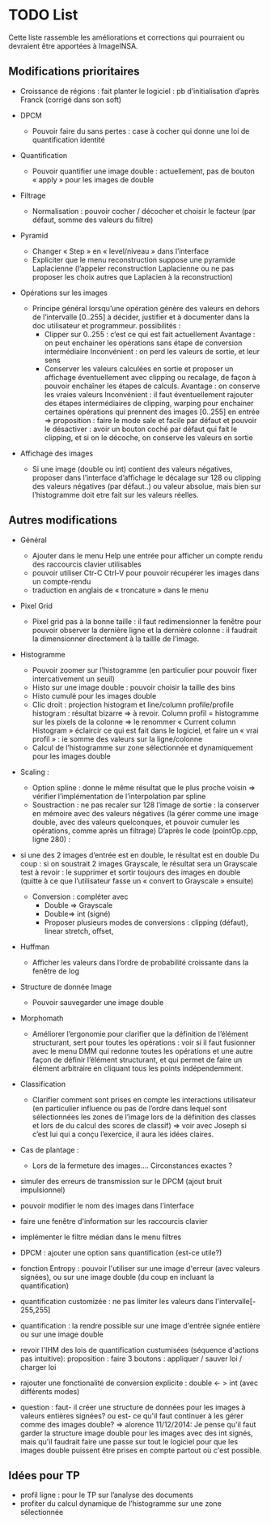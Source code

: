 
# TODO List

Cette liste rassemble les améliorations et corrections qui pourraient ou devraient être apportées à ImageINSA.

## Modifications prioritaires

- Croissance de régions : fait planter le logiciel : pb d’initialisation d’après Franck (corrigé dans son soft)
- DPCM
    - Pouvoir faire du sans pertes : case à cocher qui donne une loi de quantification identité
- Quantification
    - Pouvoir quantifier une image double : actuellement, pas de bouton « apply » pour les images de double
- Filtrage
    - Normalisation : pouvoir cocher / décocher et choisir le facteur (par défaut, somme des valeurs du filtre)
- Pyramid
    - Changer « Step » en « level/niveau » dans l’interface
    - Expliciter que le menu reconstruction suppose une pyramide Laplacienne (l’appeler reconstruction Laplacienne ou ne pas proposer les choix autres que Laplacien à la reconstruction)
- Opérations sur les images
    - Principe général lorsqu’une opération génère des valeurs en dehors de l’intervalle [0..255] à décider, justifier et à documenter dans la doc utilisateur et programmeur. possibilités :
        - Clipper sur 0..255 : c’est ce qui est fait actuellement
Avantage : on peut enchainer les opérations sans étape de conversion intermédiaire
Inconvénient : on perd les valeurs de sortie, et leur sens
        - Conserver les valeurs calculées en sortie et proposer un affichage éventuellement avec clipping ou recalage, de façon à pouvoir enchaîner les étapes de calculs.
Avantage : on conserve les vraies valeurs
Inconvénient : il faut éventuellement rajouter des étapes intermédiaires de clipping, warping pour enchainer certaines opérations qui prennent des images [0..255] en entrée
=> proposition : faire le mode sale et facile par défaut et pouvoir le désactiver :
avoir un bouton coché par défaut qui fait le clipping, et si on le décoche, on conserve les valeurs en sortie

- Affichage des images
    - Si une image (double ou int) contient des valeurs négatives, proposer dans l’interface d’affichage le décalage sur 128 ou clipping des valeurs négatives (par défaut..) ou valeur absolue, mais bien sur l’histogramme doit etre fait sur les valeurs réelles.

## Autres modifications

- Général
    - Ajouter dans le menu Help une entrée pour afficher un compte rendu des raccourcis clavier utilisables
    - pouvoir utiliser Ctr-C Ctrl-V pour pouvoir récupérer les images dans un compte-rendu
    - traduction en anglais de « troncature » dans le menu
- Pixel Grid
    - Pixel grid pas à la bonne taille : il faut redimensionner la fenêtre pour pouvoir observer la dernière ligne et la dernière colonne : il faudrait la dimensionner directement à la taillle de l’image.
- Histogramme
    - Pouvoir zoomer sur l’histogramme (en particulier pour pouvoir fixer intercativement un seuil)
    - Histo sur une image double : pouvoir choisir la taille des bins
    - Histo cumulé pour les images double
    - Clic droit : projection histogram et line/column profile/profile histogram : résultat bizarre => à revoir.
Column profil = histogramme sur les pixels de la colonne => le renommer « Current column Histogram »
éclaircir ce qui est fait dans le logiciel, et faire un  « vrai profil » : ie somme des valeurs sur la ligne/colonne
    - Calcul de l’histogramme sur zone sélectionnée et dynamiquement pour les images double

- Scaling :
    - Option spline : donne le même résultat que le plus proche voisin => vérifier l’implémentation de l’interpolation par spline
    - Soustraction : ne pas recaler sur 128 l’image de sortie : la conserver en mémoire avec des valeurs négatives (la gérer comme une image double, avec des valeurs quelconques, et pouvoir cumuler les opérations, comme après un filtrage)
D’après le code (pointOp.cpp, ligne 280) :
 - si une des 2 images d’entrée est en double, le résultat est en double
Du coup : si on soustrait 2 images Grayscale, le résultat sera un Grayscale
test à revoir : le supprimer et sortir toujours des images en double (quitte à ce que l’utilisateur fasse un « convert to Grayscale » ensuite)
    - Conversion : compléter avec
        - Double => Grayscale
        - Double=> int (signé)
        - Proposer plusieurs modes de conversions : clipping (défaut), linear stretch, offset,
- Huffman
    - Afficher les valeurs dans l’ordre de probabilité croissante dans la fenêtre de log
- Structure de donnée Image
    - Pouvoir sauvegarder une image double
- Morphomath
    - Améliorer l’ergonomie pour clarifier que la définition de l’élément structurant, sert pour toutes les opérations : voir si il faut fusionner avec le menu DMM qui redonne toutes les opérations et une autre façon de définir l’élément structurant, et qui permet de faire un élément arbitraire en cliquant tous les points indépendemment.
- Classification
    - Clarifier comment sont prises en compte les interactions utilisateur (en particulier influence ou pas de l’ordre dans lequel sont sélectionnées les zones de l’image lors de la définition des classes et lors de du calcul des scores de classif) => voir avec Joseph si c’est lui qui a conçu l’exercice, il aura les idées claires.
- Cas de plantage :
    - Lors de la fermeture des images…. Circonstances exactes ?

- simuler des erreurs de transmission sur le DPCM (ajout bruit impulsionnel)
- pouvoir modifier le nom des images dans l'interface
- faire une fenêtre d'information sur les raccourcis clavier
- implémenter le filtre médian dans le menu filtres
- DPCM : ajouter une option sans quantification (est-ce utile?)
- fonction Entropy : pouvoir l'utiliser sur une image d'erreur (avec valeurs signées), ou sur une image double (du coup en incluant la quantification)
- quantification customizée : ne pas limiter les valeurs dans l'intervalle[- 255,255]
- quantification : la rendre possible sur une image d'entrée signée entière ou sur une image double
- revoir l'IHM des lois de quantification custumisées (séquence d'actions pas intuitive):
proposition : faire 3 boutons : appliquer / sauver loi / charger loi
-  rajouter une fonctionalité de conversion explicite : double <- > int (avec différents modes)
-  question : faut- il créer une structure de données pour les images à valeurs entières signées?
ou est- ce qu'il faut continuer à les gérer comme des images double?
=> alorence 11/12/2014: Je pense qu'il faut garder la structure image double pour les images avec des int signés, mais qu'il faudrait faire une passe sur tout le logiciel pour que les images double puissent être prises en compte partout où c'est possible.

## Idées pour TP

- profil ligne : pour le TP sur l’analyse des documents
- profiter du calcul dynamique de l’histogramme sur une zone sélectionnée